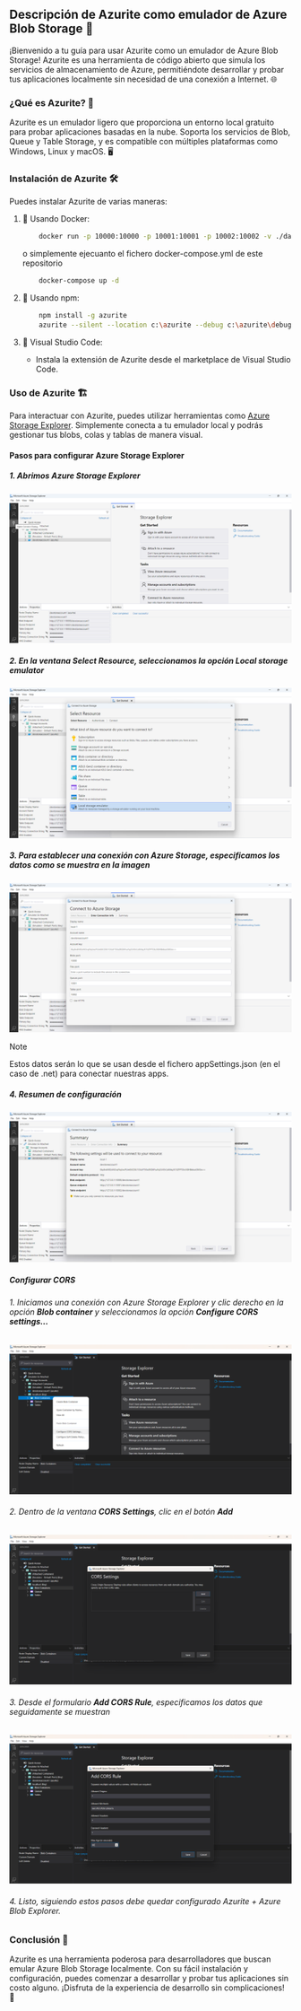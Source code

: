 ## Descripción de Azurite como emulador de Azure Blob Storage 🚀

¡Bienvenido a tu guía para usar Azurite como un emulador de Azure Blob Storage! Azurite es una herramienta de código abierto que simula los servicios de almacenamiento de Azure, permitiéndote desarrollar y probar tus aplicaciones localmente sin necesidad de una conexión a Internet. 🌐

### ¿Qué es Azurite? 🤔

Azurite es un emulador ligero que proporciona un entorno local gratuito para probar aplicaciones basadas en la nube. Soporta los servicios de Blob, Queue y Table Storage, y es compatible con múltiples plataformas como Windows, Linux y macOS. 🖥️

### Instalación de Azurite 🛠️
Puedes instalar Azurite de varias maneras:

1. 🐳 Usando Docker:

    ```bash
        docker run -p 10000:10000 -p 10001:10001 -p 10002:10002 -v ./data:/data mcr.microsoft.com/azure-storage/azurite
    ```

    o simplemente ejecuanto el fichero docker-compose.yml de este repositorio

    ```bash
        docker-compose up -d
    ```

2. 🔹 Usando npm:
   
    ```bash
        npm install -g azurite
        azurite --silent --location c:\azurite --debug c:\azurite\debug.log
    ```

3. 🔹 Visual Studio Code:

    - Instala la extensión de Azurite desde el marketplace de Visual Studio Code.

### Uso de Azurite 🏗️
Para interactuar con Azurite, puedes utilizar herramientas como [Azure Storage Explorer](https://github.com/microsoft/AzureStorageExplorer/releases). Simplemente conecta a tu emulador local y podrás gestionar tus blobs, colas y tablas de manera visual.

#### Pasos para configurar Azure Storage Explorer

##### 1. Abrimos Azure Storage Explorer

![Texto alternativo](images/1.png "Azure Storage Explorer")

##### 2. En la ventana **Select Resource**, seleccionamos la opción Local storage emulator

![Texto alternativo](images/2.png "Select Resource")

##### 3. Para establecer una conexión con **Azure Storage**, especificamos los datos como se muestra en la imagen

![Texto alternativo](images/3.png "Connect to Azure Storage")

> [!NOTE]
> Estos datos serán lo que se usan desde el fichero appSettings.json (en el caso de .net) para conectar nuestras apps.

##### 4. Resumen de configuración

![Texto alternativo](images/4.png "Summary")

##### Configurar CORS

###### 1. Iniciamos una conexión con Azure Storage Explorer y clic derecho en la opción **Blob container** y seleccionamos la opción **Configure CORS settings...**

![Texto alternativo](images/Configure%20CORS/1.png "Configure CORS settings")

###### 2. Dentro de la ventana **CORS Settings**, clic en el botón **Add**

![Texto alternativo](images/Configure%20CORS/2.png "CORS Settings")

###### 3. Desde el formulario **Add CORS Rule**, especificamos los datos que seguidamente se muestran

![Texto alternativo](images/Configure%20CORS/3.png "Add CORS Rule")

###### 4. Listo, siguiendo estos pasos debe quedar configurado Azurite + Azure Blob Explorer.

### Conclusión 🎉
Azurite es una herramienta poderosa para desarrolladores que buscan emular Azure Blob Storage localmente. Con su fácil instalación y configuración, puedes comenzar a desarrollar y probar tus aplicaciones sin costo alguno. ¡Disfruta de la experiencia de desarrollo sin complicaciones! 🚀

